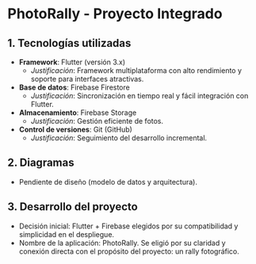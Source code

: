 # PhotoRally - Proyecto Integrado

## 1. Tecnologías utilizadas
- **Framework**: Flutter (versión 3.x)
  - *Justificación*: Framework multiplataforma con alto rendimiento y soporte para interfaces atractivas.
- **Base de datos**: Firebase Firestore
  - *Justificación*: Sincronización en tiempo real y fácil integración con Flutter.
- **Almacenamiento**: Firebase Storage
  - *Justificación*: Gestión eficiente de fotos.
- **Control de versiones**: Git (GitHub)
  - *Justificación*: Seguimiento del desarrollo incremental.

## 2. Diagramas
- Pendiente de diseño (modelo de datos y arquitectura).

## 3. Desarrollo del proyecto
- Decisión inicial: Flutter + Firebase elegidos por su compatibilidad y simplicidad en el despliegue.
- Nombre de la aplicación: PhotoRally. Se eligió por su claridad y conexión directa con el propósito del proyecto: un rally fotográfico.
